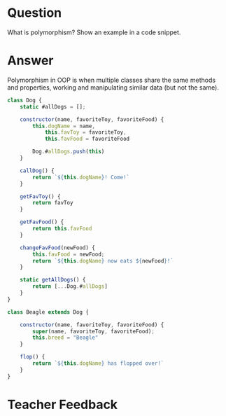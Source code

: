 # Question
What is polymorphism? Show an example in a code snippet.

# Answer
Polymorphism in OOP is when multiple classes share the same methods and properties, working and manipulating similar data (but not the same). 
```js
class Dog {
    static #allDogs = [];

    constructor(name, favoriteToy, favoriteFood) {
        this.dogName = name,
            this.favToy = favoriteToy,
            this.favFood = favoriteFood

        Dog.#allDogs.push(this)
    }

    callDog() {
        return `${this.dogName}! Come!`
    }

    getFavToy() {
        return favToy
    }

    getFavFood() {
        return this.favFood
    }

    changeFavFood(newFood) {
        this.favFood = newFood;
        return `${this.dogName} now eats ${newFood}!`
    }

    static getAllDogs() {
        return [...Dog.#allDogs]
    }
}

class Beagle extends Dog {

    constructor(name, favoriteToy, favoriteFood) {
        super(name, favoriteToy, favoriteFood);
        this.breed = "Beagle"
    }

    flop() {
        return `${this.dogName} has flopped over!`
    }
}
```


# Teacher Feedback